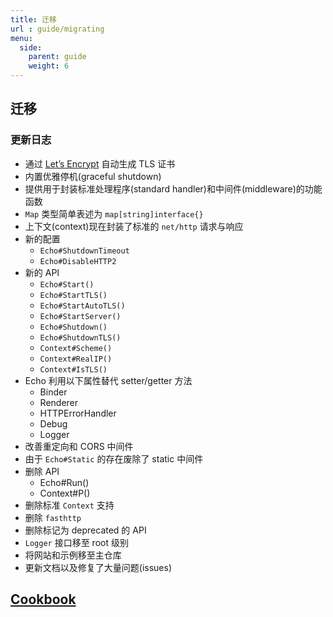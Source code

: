 ```yaml
---
title: 迁移
url : guide/migrating
menu:
  side:
    parent: guide
    weight: 6
---
```


## 迁移

### 更新日志

- 通过 [Let’s Encrypt](https://letsencrypt.org/) 自动生成 TLS 证书
- 内置优雅停机(graceful shutdown)
- 提供用于封装标准处理程序(standard handler)和中间件(middleware)的功能函数
- `Map` 类型简单表述为 `map[string]interface{}`
- 上下文(context)现在封装了标准的 `net/http` 请求与响应
- 新的配置
  - `Echo#ShutdownTimeout`
  - `Echo#DisableHTTP2`
- 新的 API
  - `Echo#Start()`
  - `Echo#StartTLS()`
  - `Echo#StartAutoTLS()`
  - `Echo#StartServer()`
  - `Echo#Shutdown()`
  - `Echo#ShutdownTLS()`
  - `Context#Scheme()`
  - `Context#RealIP()`
  - `Context#IsTLS()`
- Echo 利用以下属性替代 setter/getter 方法
  - Binder
  - Renderer
  - HTTPErrorHandler
  - Debug
  - Logger 
- 改善重定向和 CORS 中间件
- 由于 `Echo#Static` 的存在废除了 static 中间件
- 删除 API
  - Echo#Run()
  - Context#P()
- 删除标准 `Context` 支持
- 删除 `fasthttp` 
- 删除标记为 deprecated 的 API
- `Logger` 接口移至 root 级别
- 将网站和示例移至主仓库
- 更新文档以及修复了大量问题(issues)

## [Cookbook](https://echo.labstack.com/cookbook)